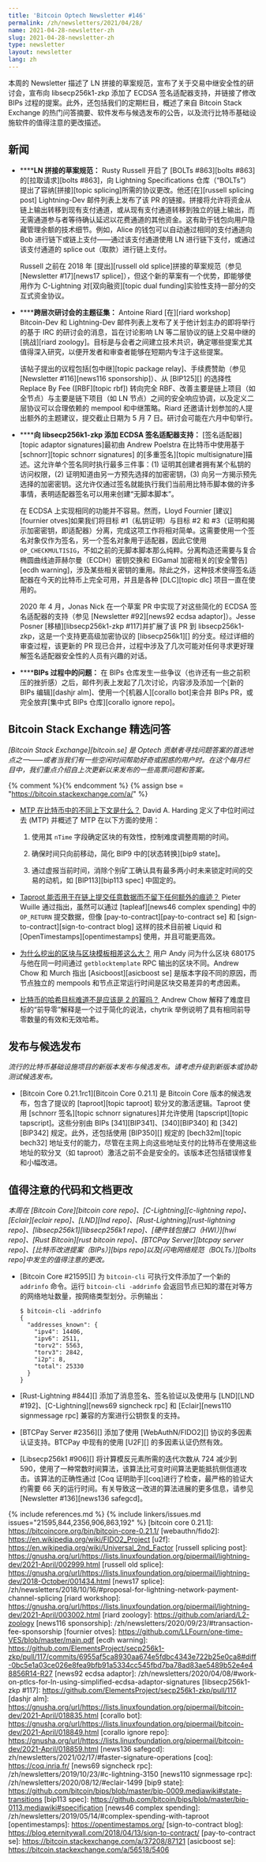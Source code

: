 ```yaml
---
title: 'Bitcoin Optech Newsletter #146'
permalink: /zh/newsletters/2021/04/28/
name: 2021-04-28-newsletter-zh
slug: 2021-04-28-newsletter-zh
type: newsletter
layout: newsletter
lang: zh
---
```

本周的 Newsletter 描述了 LN 拼接的草案规范，宣布了关于交易中继安全性的研讨会，宣布向 libsecp256k1-zkp 添加了 ECDSA 签名适配器支持，并链接了修改 BIPs 过程的提案。此外，还包括我们的定期栏目，概述了来自 Bitcoin Stack Exchange 的热门问答摘要、软件发布与候选发布的公告，以及流行比特币基础设施软件的值得注意的更改描述。

## 新闻

- **<!--draft-specification-for-ln-splicing-->****LN 拼接的草案规范：** Rusty Russell 开启了 [BOLTs #863][bolts #863] 的[拉取请求][bolts #863]，向 Lightning Specifications 仓库（“BOLTs”）提出了容纳[拼接][topic splicing]所需的协议更改。他还[在][russell splicing post] Lightning-Dev 邮件列表上发布了该 PR 的链接。拼接将允许将资金从链上输出转移到现有支付通道，或从现有支付通道转移到独立的链上输出，而无需通道参与者等待确认延迟以花费通道的其他资金。这有助于钱包向用户隐藏管理余额的技术细节。例如，Alice 的钱包可以自动通过相同的支付通道向 Bob 进行链下或链上支付——通过该支付通道使用 LN 进行链下支付，或通过该支付通道的 splice out（取款）进行链上支付。

  Russell 之前在 2018 年 [提出][russell old splice]拼接的草案规范（参见 [Newsletter #17][news17 splice]），但这个新的草案有一个优势，即能够使用作为 C-Lightning 对[双向融资][topic dual funding]实验性支持一部分的交互式资金协议。

- **<!--call-for-topics-in-layer-crossing-workshop-->****跨层次研讨会的主题征集：** Antoine Riard [在][riard workshop] Bitcoin-Dev 和 Lightning-Dev 邮件列表上发布了关于他计划主办的即将举行的基于 IRC 的研讨会的消息，旨在讨论影响 LN 等二层协议的链上交易中继的[挑战][riard zoology]。目标是与会者之间建立技术共识，确定哪些提案尤其值得深入研究，以便开发者和审查者能够在短期内专注于这些提案。

  该帖子提出的议程包括[包中继][topic package relay]、手续费赞助（参见 [Newsletter #116][news116 sponsorship]）、从 [BIP125][] 的选择性 Replace By Fee ([RBF][topic rbf]) 转向完全 RBF、改善主要是链上项目（如全节点）与主要是链下项目（如 LN 节点）之间的安全响应协调，以及定义二层协议可以合理依赖的 mempool 和中继策略。Riard 还邀请计划参加的人提出额外的主题建议，提交截止日期为 5 月 7 日。研讨会可能在六月中旬举行。

- **<!--support-for-ecdsa-signature-adaptors-added-to-libsecp256k1-zkp-->****向 libsecp256k1-zkp 添加 ECDSA 签名适配器支持：** [签名适配器][topic adaptor signatures]最初由 Andrew Poelstra 在比特币中使用基于 [schnorr][topic schnorr signatures] 的[多重签名][topic multisignature]描述。这允许单个签名同时执行最多三件事：(1) 证明其创建者拥有某个私钥的访问权限，(2) 证明知道由另一方预先选择的加密密钥，(3) 向另一方揭示预先选择的加密密钥。这允许仅通过签名就能执行我们当前用比特币脚本做的许多事情，表明适配器签名可以用来创建“无脚本脚本”。

  在 ECDSA 上实现相同的功能并不容易。然而，Lloyd Fournier [建议][fournier otves]如果我们将目标 #1（私钥证明）与目标 #2 和 #3（证明和揭示加密密钥，即适配器）分离，完成这项工作将相对简单。这需要使用一个签名对象仅作为签名，另一个签名对象用于适配器，因此它使用 `OP_CHECKMULTISIG`，不如之前的无脚本脚本那么纯粹。分离构造还需要与复合椭圆曲线迪菲赫尔曼（ECDH）密钥交换和 ElGamal 加密相关的[安全警告][ecdh warning]，涉及某些相关密钥的重用。除此之外，这种技术使得签名适配器在今天的比特币上完全可用，并且是各种 [DLC][topic dlc] 项目一直在使用的。

  2020 年 4 月，Jonas Nick 在一个草案 PR 中实现了对这些简化的 ECDSA 签名适配器的支持（参见 [Newsletter #92][news92 ecdsa adaptor]）。Jesse Posner [移植][libsecp256k1-zkp #117]并扩展了该 PR 到 libsecp256k1-zkp，这是一个支持更高级加密协议的 [libsecp256k1][] 的分支。经过详细的审查过程，该更新的 PR 现已合并，过程中涉及了几次可能对任何寻求更好理解签名适配器安全性的人员有兴趣的对话。

- **<!--problems-with-the-bips-process-->****BIPs 过程中的问题：** 在 BIPs 仓库发生一些争议（也许还有一些之前积压的挫折感）之后，邮件列表上发起了几次讨论，内容涉及添加一个[新的 BIPs 编辑][dashjr alm]、使用一个[机器人][corallo bot]来合并 BIPs PR，或完全放弃[集中式 BIPs 仓库][corallo ignore repo]。

## Bitcoin Stack Exchange 精选问答

*[Bitcoin Stack Exchange][bitcoin.se] 是 Optech 贡献者寻找问题答案的首选地点之一——或者当我们有一些空闲时间帮助好奇或困惑的用户时。在这个每月栏目中，我们重点介绍自上次更新以来发布的一些高票问题和答案。*

{% comment %}<!-- https://bitcoin.stackexchange.com/search?tab=votes&q=created%3a1m..%20is%3aanswer -->{% endcomment %}
{% assign bse = "https://bitcoin.stackexchange.com/a/" %}

- **<!--what-are-the-different-contexts-where-mtp-is-used-in-bitcoin-->**[MTP 在比特币中的不同上下文是什么？]({{bse}}105522)
  David A. Harding 定义了中位时间过去 (MTP) 并概述了 MTP 在以下方面的使用：

  1. 使用其 `nTime` 字段确定区块的有效性，控制难度调整周期的时间。

  2. 确保时间只向前移动，简化 BIP9 中的[状态转换][bip9 state]。

  3. 通过虚报当前时间，消除个别矿工确认具有最多两小时未来锁定时间的交易的动机，如 [BIP113][bip113 spec] 中固定的。

- **<!--can-taproot-be-used-to-commit-arbitrary-data-to-chain-without-any-additional-footprint-->**[Taproot 能否用于在链上提交任意数据而不留下任何额外的痕迹？]({{bse}}105346)
  Pieter Wuille 通过指出，虽然可以通过 [tapleaf][news46 complex spending] 中的 `OP_RETURN` 提交数据，但像 [pay-to-contract][pay-to-contract se] 和 [sign-to-contract][sign-to-contract blog] 这样的技术目前被 Liquid 和 [OpenTimestamps][opentimestamps] 使用，并且可能更高效。

- **<!--why-does-the-mined-block-differ-so-much-from-the-block-template-->**[为什么挖出的区块与区块模板相差这么大？]({{bse}}105694)
  用户 Andy 问为什么区块 680175 与他在同一时间通过 `getblocktemplate` RPC 输出的区块不同。Andrew Chow 和 Murch 指出 [Asicboost][asicboost se] 是版本字段不同的原因，而节点独立的 mempools 和节点正常运行时间是区块交易差异的考虑因素。

- **<!--isn-t-bitcoin-s-hash-target-supposed-to-be-a-power-of-2-->**[比特币的哈希目标难道不是应该是 2 的幂吗？]({{bse}}105618)
  Andrew Chow 解释了难度目标的“前导零”解释是一个过于简化的说法，chytrik 举例说明了具有相同前导零数量的有效和无效哈希。

## 发布与候选发布

*流行的比特币基础设施项目的新版本发布与候选发布。请考虑升级到新版本或协助测试候选发布。*

- [Bitcoin Core 0.21.1rc1][Bitcoin Core 0.21.1] 是 Bitcoin Core 版本的候选发布，包含了提议的 [taproot][topic taproot] 软分叉的激活逻辑。Taproot 使用 [schnorr 签名][topic schnorr signatures]并允许使用 [tapscript][topic tapscript]。这些分别由 BIPs [341][BIP341]、[340][BIP340] 和 [342][BIP342] 规定。此外，还包括使用 [BIP350][] 规定的 [bech32m][topic bech32] 地址支付的能力，尽管在主网上向这些地址支付的比特币在使用这些地址的软分叉（如 taproot）激活之前不会是安全的。该版本还包括错误修复和小幅改进。

## 值得注意的代码和文档更改

*本周在 [Bitcoin Core][bitcoin core repo]、[C-Lightning][c-lightning repo]、[Eclair][eclair repo]、[LND][lnd repo]、[Rust-Lightning][rust-lightning repo]、[libsecp256k1][libsecp256k1 repo]、[硬件钱包接口（HWI）][hwi repo]、[Rust Bitcoin][rust bitcoin repo]、[BTCPay Server][btcpay server repo]、[比特币改进提案（BIPs）][bips repo]以及[闪电网络规范（BOLTs）][bolts repo]中发生的值得注意的更改。*

- [Bitcoin Core #21595][] 为 `bitcoin-cli` 可执行文件添加了一个新的 `addrinfo` 命令。运行 `bitcoin-cli -addrinfo` 会返回节点已知的潜在对等方的网络地址数量，按网络类型划分。示例输出：

  ```
  $ bitcoin-cli -addrinfo
  {
    "addresses_known": {
      "ipv4": 14406,
      "ipv6": 2511,
      "torv2": 5563,
      "torv3": 2842,
      "i2p": 8,
      "total": 25330
    }
  }
  ```

- [Rust-Lightning #844][] 添加了消息签名、签名验证以及使用与 [LND][LND #192]、[C-Lightning][news69 signcheck rpc] 和 [Eclair][news110 signmessage rpc] 兼容的方案进行公钥恢复的支持。

- [BTCPay Server #2356][] 添加了使用 [WebAuthN/FIDO2][] 协议的多因素认证支持。BTCPay 中现有的使用 [U2F][] 的多因素认证仍然有效。

- [Libsecp256k1 #906][] 将计算模反元素所需的迭代次数从 724 减少到 590，使用了一种常数时间算法，该算法比可变时间算法更能抵抗侧信道攻击。该算法的正确性通过 [Coq 证明助手][coq]进行了检查，最严格的验证大约需要 66 天的运行时间。有关导致这一改进的算法进展的更多信息，请参见 [Newsletter #136][news136 safegcd]。

{% include references.md %}
{% include linkers/issues.md issues="21595,844,2356,906,863,192" %}
[bitcoin core 0.21.1]: https://bitcoincore.org/bin/bitcoin-core-0.21.1/
[webauthn/fido2]: https://en.wikipedia.org/wiki/FIDO2_Project
[u2f]: https://en.wikipedia.org/wiki/Universal_2nd_Factor
[russell splicing post]: https://gnusha.org/url/https://lists.linuxfoundation.org/pipermail/lightning-dev/2021-April/002999.html
[russell old splice]: https://gnusha.org/url/https://lists.linuxfoundation.org/pipermail/lightning-dev/2018-October/001434.html
[news17 splice]: /zh/newsletters/2018/10/16/#proposal-for-lightning-network-payment-channel-splicing
[riard workshop]: https://gnusha.org/url/https://lists.linuxfoundation.org/pipermail/lightning-dev/2021-April/003002.html
[riard zoology]: https://github.com/ariard/L2-zoology
[news116 sponsorship]: /zh/newsletters/2020/09/23/#transaction-fee-sponsorship
[fournier otves]: https://github.com/LLFourn/one-time-VES/blob/master/main.pdf
[ecdh warning]: https://github.com/ElementsProject/secp256k1-zkp/pull/117/commits/6955af5ca8930aa674e5fdbc4343e722b25e0ca8#diff-0bc5e1a03ce026e8fea9bfb91a5334cc545fbd7ba78ad83ae5489b52e4e48856R14-R27
[news92 ecdsa adaptor]: /zh/newsletters/2020/04/08/#work-on-ptlcs-for-ln-using-simplified-ecdsa-adaptor-signatures
[libsecp256k1-zkp #117]: https://github.com/ElementsProject/secp256k1-zkp/pull/117
[dashjr alm]: https://gnusha.org/url/https://lists.linuxfoundation.org/pipermail/bitcoin-dev/2021-April/018835.html
[corallo bot]: https://gnusha.org/url/https://lists.linuxfoundation.org/pipermail/bitcoin-dev/2021-April/018849.html
[corallo ignore repo]: https://gnusha.org/url/https://lists.linuxfoundation.org/pipermail/bitcoin-dev/2021-April/018859.html
[news136 safegcd]: zh/newsletters/2021/02/17/#faster-signature-operations
[coq]: https://coq.inria.fr/
[news69 signcheck rpc]: /zh/newsletters/2019/10/23/#c-lightning-3150
[news110 signmessage rpc]: /zh/newsletters/2020/08/12/#eclair-1499
[bip9 state]: https://github.com/bitcoin/bips/blob/master/bip-0009.mediawiki#state-transitions
[bip113 spec]: https://github.com/bitcoin/bips/blob/master/bip-0113.mediawiki#specification
[news46 complex spending]: /zh/newsletters/2019/05/14/#complex-spending-with-taproot
[opentimestamps]: https://opentimestamps.org/
[sign-to-contract blog]: https://blog.eternitywall.com/2018/04/13/sign-to-contract/
[pay-to-contract se]: https://bitcoin.stackexchange.com/a/37208/87121
[asicboost se]: https://bitcoin.stackexchange.com/a/56518/5406
